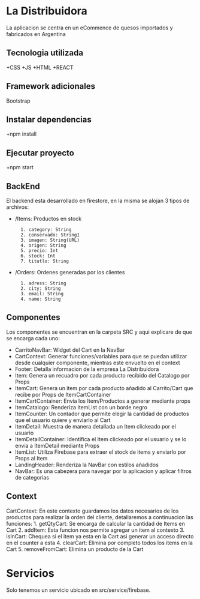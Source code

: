 # La Distribuidora

La aplicacion se centra en un eCommence de quesos importados y fabricados en Argentina

## Tecnologia utilizada

+CSS +JS +HTML +REACT

## Framework adicionales

Bootstrap

## Instalar dependencias

+npm install

## Ejecutar proyecto

+npm start

## BackEnd

El backend esta desarrollado en firestore, en la misma se alojan 3 tipos de archivos:
- /Items: Productos en stock

		1. category: String
		2. conservado: String1
		3. imagen: String(URL)
		4. origen: String
		5. precio: Int
		6. stock: Int
		7. titutlo: String

- /Orders: Ordenes generadas por los clientes

		1. adress: String
		2. city: String
		3. email: String
		4. name: String


## Componentes
Los componentes se encuentran en la carpeta SRC y aqui explicare de que se encarga cada uno:
* CarritoNavBar: Widget del Cart en la NavBar
* CartContext: Generar funciones/variables para que se puedan utilizar desde cualquier componente, mientras este envuelto en el context
* Footer: Detalla informacion de la empresa La Distribuidora
* Item: Genera un recuadro por cada producto recibido del Catalogo por Props
* ItemCart: Genera un item por cada producto añadido al Carrito/Cart que recibe por Props de ItemCartContainer 
* ItemCartContainer: Envia los Item/Productos a generar mediante props
* ItemCatalogo: Renderiza ItemList con un borde negro
* ItemCounter: Un contador que permite elegir la cantidad de productos que el usuario quiere y enviarlo al Cart
* ItemDetail: Muestra de manera detallada un Item clickeado por el usuario
* ItemDetailContainer: Identifica el Item clickeado por el usuario y se lo envia a ItemDetail mediante Props
* ItemList: Utiliza Firebase para extraer el stock de items y enviarlo por Props al Item
* LandingHeader: Renderiza la NavBar con estilos añadidos
* NavBar: Es una cabezera para navegar por la aplicacion y aplicar filtros de categorias

## Context
 CartContext: En este contexto guardamos los datos necesarios de los productos para realizar la orden del cliente, detallaremos a continuacion las funciones:
		1. getQtyCart: Se encarga de calcular la cantidad de Items en Cart
		2. addItem: Esta funcion nos permite agregar un item al contexto
		3. isInCart: Chequea si el item ya esta en la Cart asi generar un acceso directo en el counter a esta
		4. clearCart: Elimina por completo todos los items en la Cart
		5. removeFromCart: Elimina un producto de la Cart
		
		
		
# Servicios
Solo tenemos un servicio ubicado en src/service/firebase.
